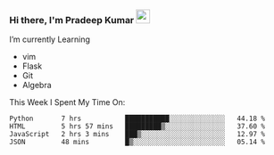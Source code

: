 ### Hi there, I'm Pradeep Kumar <img src="https://media.giphy.com/media/Yrfa3vPYjWDwlEfvHw/giphy.gif" width="25px">

I’m currently Learning
 - vim
 - Flask
 - Git
 - Algebra

This Week I Spent My Time On:
<!--START_SECTION:waka-->
```text
Python       7 hrs           ███████████░░░░░░░░░░░░░░   44.18 % 
HTML         5 hrs 57 mins   █████████▒░░░░░░░░░░░░░░░   37.60 % 
JavaScript   2 hrs 3 mins    ███▒░░░░░░░░░░░░░░░░░░░░░   12.97 % 
JSON         48 mins         █▒░░░░░░░░░░░░░░░░░░░░░░░   05.14 % 
```
<!--END_SECTION:waka-->
